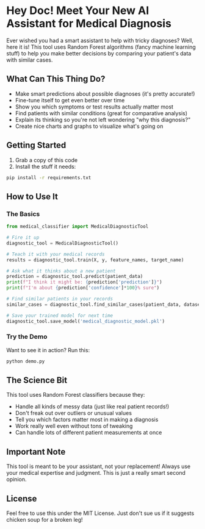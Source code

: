 # Hey Doc! Meet Your New AI Assistant for Medical Diagnosis

Ever wished you had a smart assistant to help with tricky diagnoses? Well, here it is! This tool uses Random Forest algorithms (fancy machine learning stuff) to help you make better decisions by comparing your patient's data with similar cases.

## What Can This Thing Do?

- Make smart predictions about possible diagnoses (it's pretty accurate!)
- Fine-tune itself to get even better over time
- Show you which symptoms or test results actually matter most
- Find patients with similar conditions (great for comparative analysis)
- Explain its thinking so you're not left wondering "why this diagnosis?"
- Create nice charts and graphs to visualize what's going on

## Getting Started

1. Grab a copy of this code
2. Install the stuff it needs:

```bash
pip install -r requirements.txt
```

## How to Use It

### The Basics

```python
from medical_classifier import MedicalDiagnosticTool

# Fire it up
diagnostic_tool = MedicalDiagnosticTool()

# Teach it with your medical records
results = diagnostic_tool.train(X, y, feature_names, target_name)

# Ask what it thinks about a new patient
prediction = diagnostic_tool.predict(patient_data)
print(f"I think it might be: {prediction['prediction']}")
print(f"I'm about {prediction['confidence']*100}% sure")

# Find similar patients in your records
similar_cases = diagnostic_tool.find_similar_cases(patient_data, dataset)

# Save your trained model for next time
diagnostic_tool.save_model('medical_diagnostic_model.pkl')
```

### Try the Demo

Want to see it in action? Run this:

```bash
python demo.py
```

## The Science Bit

This tool uses Random Forest classifiers because they:

- Handle all kinds of messy data (just like real patient records!)
- Don't freak out over outliers or unusual values
- Tell you which factors matter most in making a diagnosis
- Work really well even without tons of tweaking
- Can handle lots of different patient measurements at once

## Important Note

This tool is meant to be your assistant, not your replacement! Always use your medical expertise and judgment. This is just a really smart second opinion.

## License

Feel free to use this under the MIT License. Just don't sue us if it suggests chicken soup for a broken leg!
